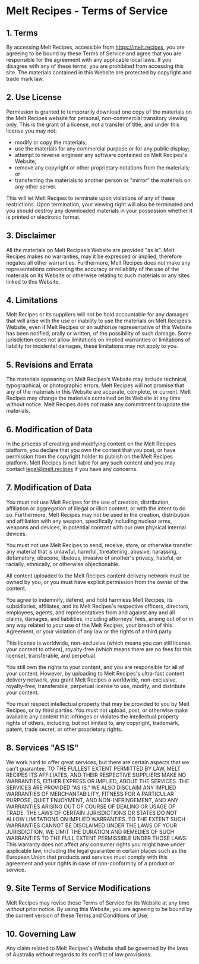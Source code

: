 Melt Recipes - Terms of Service
===================================

1\. Terms
---------

By accessing Melt Recipes, accessible from https://melt.recipes, you are agreeing to be bound by these Terms of Service and agree that you are responsible for the agreement with any applicable local laws. If you disagree with any of these terms, you are prohibited from accessing this site. The materials contained in this Website are protected by copyright and trade mark law.

2\. Use License
---------------

Permission is granted to temporarily download one copy of the materials on the Melt Recipes website for personal, non-commercial transitory viewing only. This is the grant of a license, not a transfer of title, and under this license you may not:

*   modify or copy the materials;
*   use the materials for any commercial purpose or for any public display;
*   attempt to reverse engineer any software contained on Melt Recipes's Website;
*   remove any copyright or other proprietary notations from the materials; or
*   transferring the materials to another person or "mirror" the materials on any other server.

This will let Melt Recipes to terminate upon violations of any of these restrictions. Upon termination, your viewing right will also be terminated and you should destroy any downloaded materials in your possession whether it is printed or electronic format.

3\. Disclaimer
--------------

All the materials on Melt Recipes’s Website are provided "as is". Melt Recipes makes no warranties, may it be expressed or implied, therefore negates all other warranties. Furthermore, Melt Recipes does not make any representations concerning the accuracy or reliability of the use of the materials on its Website or otherwise relating to such materials or any sites linked to this Website.

4\. Limitations
---------------

Melt Recipes or its suppliers will not be hold accountable for any damages that will arise with the use or inability to use the materials on Melt Recipes’s Website, even if Melt Recipes or an authorize representative of this Website has been notified, orally or written, of the possibility of such damage. Some jurisdiction does not allow limitations on implied warranties or limitations of liability for incidental damages, these limitations may not apply to you.

5\. Revisions and Errata
------------------------

The materials appearing on Melt Recipes’s Website may include technical, typographical, or photographic errors. Melt Recipes will not promise that any of the materials in this Website are accurate, complete, or current. Melt Recipes may change the materials contained on its Website at any time without notice. Melt Recipes does not make any commitment to update the materials.

6\. Modification of Data
------------------------

In the process of creating and modifying content on the Melt Recipes platform, you declare that you own the content that you post, or have permission from the copyright holder to publish on the Melt Recipes platform. Melt Recipes is not liable for any such content and you may contact [legal@melt.recipes](mailto://legal@melt.recipes) if you have any concerns. 

7\. Modification of Data
------------------------

You must not use Melt Recipes for the use of creation, distribution, affiliation or aggregation of illegal or illicit content, or with the intent to do so. Furthermore, Melt Recipes may not be used in the creation, distribution and affiliation with any weapon, specifically including nuclear arms, weapons and devices, in potential contrast with our own physical internal devices.

You must not use Melt Recipes to send, receive, store, or otherwise transfer any material that is unlawful, harmful, threatening, abusive, harassing, defamatory, obscene, libelous, invasive of another's privacy, hateful, or racially, ethnically, or otherwise objectionable.

All content uploaded to the Melt Recipes content delivery network must be owned by you, or you must have explicit permission from the owner of the content.

You agree to indemnify, defend, and hold harmless Melt Recipes, its subsidiaries, affiliates, and its Melt Recipes's respective officers, directors, employees, agents, and representatives from and against any and all claims, damages, and liabilities, including attorneys' fees, arising out of or in any way related to your use of the Melt Recipes, your breach of this Agreement, or your violation of any law or the rights of a third party.

This license is worldwide, non-exclusive (which means you can still license your content to others), royalty-free (which means there are no fees for this license), transferable, and perpetual.

You still own the rights to your content, and you are responsible for all of your content. However, by uploading to Melt Recipes's ultra-fast content delivery network, you grant Melt Recipes a worldwide, non-exclusive, royalty-free, transferable, perpetual license to use, modify, and distribute your content.

You must respect intellectual property that may be provided to you by Melt Recipes, or by third parties. You must not upload, post, or otherwise make available any content that infringes or violates the intellectual property rights of others, including, but not limited to, any copyright, trademark, patent, trade secret, or other proprietary rights.

8\. Services "AS IS"
-----------------------------------

We work hard to offer great services, but there are certain aspects that we can’t guarantee. TO THE FULLEST EXTENT PERMITTED BY LAW, MELT RECIPES ITS AFFILIATES, AND THEIR RESPECTIVE SUPPLIERS MAKE NO WARRANTIES, EITHER EXPRESS OR IMPLIED, ABOUT THE SERVICES. THE SERVICES ARE PROVIDED “AS IS.” WE ALSO DISCLAIM ANY IMPLIED WARRANTIES OF MERCHANTABILITY, FITNESS FOR A PARTICULAR PURPOSE, QUIET ENJOYMENT, AND NON-INFRINGEMENT, AND ANY WARRANTIES ARISING OUT OF COURSE OF DEALING OR USAGE OF TRADE. THE LAWS OF CERTAIN JURISDICTIONS OR STATES DO NOT ALLOW LIMITATIONS ON IMPLIED WARRANTIES. TO THE EXTENT SUCH WARRANTIES CANNOT BE DISCLAIMED UNDER THE LAWS OF YOUR JURISDICTION, WE LIMIT THE DURATION AND REMEDIES OF SUCH WARRANTIES TO THE FULL EXTENT PERMISSIBLE UNDER THOSE LAWS. This warranty does not affect any consumer rights you might have under applicable law, including the legal guarantee in certain places such as the European Union that products and services must comply with this agreement and your rights in case of non-conformity of a product or service.

9\. Site Terms of Service Modifications
-----------------------------------

Melt Recipes may revise these Terms of Service for its Website at any time without prior notice. By using this Website, you are agreeing to be bound by the current version of these Terms and Conditions of Use.

10\. Governing Law
-----------------

Any claim related to Melt Recipes's Website shall be governed by the laws of Australia without regards to its conflict of law provisions.
